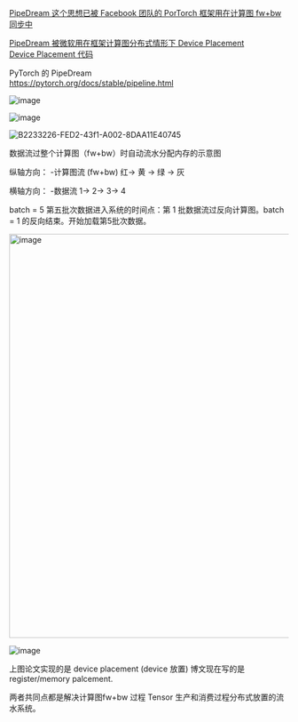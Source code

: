 [PipeDream 这个思想已被 Facebook 团队的 PorTorch 框架用在计算图 fw+bw 同步中](https://pytorch.org/docs/stable/pipeline.html)<br>


[PipeDream 被微软用在框架计算图分布式情形下 Device Placement](https://papers.nips.cc/paper/2020/file/b14680dec683e744ada1f2fe08614086-Paper.pdf)<br>
[Device Placement 代码](https://github.com/msr-fiddle/dnn-partitioning#:~:text=Efficient%20Algorithms%20for%20Device%20Placement%20of%20DNN%20Graph,3%20Latency%20minimization.%20...%204%20Legal%20notices.%20)


PyTorch 的 PipeDream <br>
https://pytorch.org/docs/stable/pipeline.html

![image](https://user-images.githubusercontent.com/31394900/159654792-5afc9548-4c54-4cd3-a3ad-a70941f4354a.png)

![image](https://user-images.githubusercontent.com/31394900/159654841-25db0aad-8575-451f-898f-d2e835b4272a.png)


![B2233226-FED2-43f1-A002-8DAA11E40745](https://user-images.githubusercontent.com/31394900/159637326-d8fb6ec1-8b28-4008-9ddd-cee574def088.png)

数据流过整个计算图（fw+bw）时自动流水分配内存的示意图

纵轴方向：
-计算图流 (fw+bw)   红-> 黄 -> 绿 -> 灰

横轴方向：
-数据流     1-> 2-> 3-> 4 

batch = 5 第五批次数据进入系统的时间点：第 1 批数据流过反向计算图。batch = 1 的反向结束。开始加载第5批次数据。

<img width="727" alt="image" src="https://user-images.githubusercontent.com/31394900/159651832-9bfa37ce-0886-4a68-a055-d4c0b213a180.png">


![image](https://user-images.githubusercontent.com/31394900/159724663-be7382b5-a2a5-457d-8400-63dbae09bfdb.png)


上图论文实现的是 device placement (device 放置)
博文现在写的是 register/memory palcement.

两者共同点都是解决计算图fw+bw 过程 Tensor 生产和消费过程分布式放置的流水系统。
